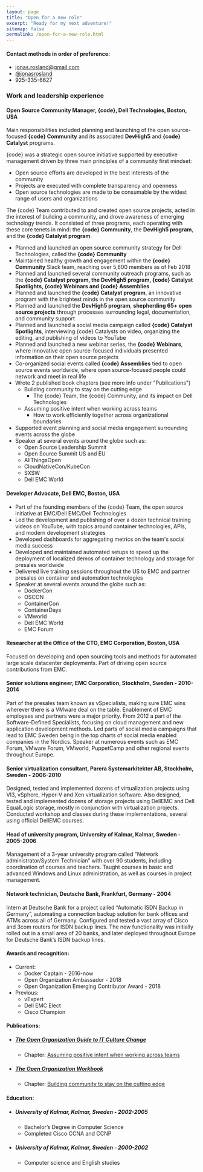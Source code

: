 ```yaml
---
layout: page
title: "Open for a new role"
excerpt: "Ready for my next adventure!"
sitemap: false
permalink: /open-for-a-new-role.html
---  
```


#### Contact methods in order of preference:
 - [jonas.rosland@gmail.com](mailto:jonas.rosland@gmail.com)
 - [@jonasrosland](https://twitter.com/jonasrosland)
 - 925-335-6627

### Work and leadership experience

#### Open Source Community Manager, {code}, Dell Technologies, Boston, USA
Main responsibilities included planning and launching of the open source-focused **{code} Community** and its associated **DevHigh5** and **{code} Catalyst** programs.

{code} was a strategic open source initiative supported by executive management driven by three main principles of a community first mindset:

- Open source efforts are developed in the best interests of the community
- Projects are executed with complete transparency and openness
- Open source technologies are made to be consumable by the widest range of users and organizations

The {code} Team contributed to and created open source projects, acted in the interest of building a community, and drove awareness of emerging technology trends. It consisted of three programs, each operating with these core tenets in mind: the **{code} Community**, the **DevHigh5 program**, and the **{code} Catalyst program**.

 - Planned and launched an open source community strategy for Dell Technologies, called the **{code} Community**
 - Maintained healthy growth and engagement within the **{code} Community** Slack team, reaching over 5,600 members as of Feb 2018
 - Planned and launched several community outreach programs, such as the **{code} Catalyst program, the DevHigh5 program, {code} Catalyst Spotlights, {code} Webinars and {code} Assemblies**
 - Planned and launched the **{code} Catalyst program**, an innovative program with the brightest minds in the open source community
 - Planned and launched the **DevHigh5 program**, **shepherding 65+ open source projects** through processes surrounding legal, documentation, and community support
 - Planned and launched a social media campaign called **{code} Catalyst Spotlights**, interviewing {code} Catalysts on video, organizing the editing, and publishing of videos to YouTube
 - Planned and launched a new webinar series, the **{code} Webinars**, where innovative open source-focused individuals presented information on their open source projects
 - Co-organized social events called **{code} Assemblies** tied to open source events worldwide, where open source-focused people could network and meet in real life
 - Wrote 2 published book chapters (see more info under "Publications")
   - Building community to stay on the cutting edge
     - The {code} Team, the {code} Community, and its impact on Dell Technologies
   - Assuming positive intent when working across teams
     - How to work efficiently together across organizational boundaries
 - Supported event planning and social media engagement surrounding events across the globe
 - Speaker at several events around the globe such as:
   - Open Source Leadership Summit
   - Open Source Summit US and EU
   - AllThingsOpen
   - CloudNativeCon/KubeCon
   - SXSW
   - Dell EMC World

#### Developer Advocate, Dell EMC, Boston, USA
 - Part of the founding members of the {code} Team, the open source initiative at EMC/Dell EMC/Dell Technologies
 - Led the development and publishing of over a dozen technical training videos on YouTube, with topics around container technologies, APIs, and modern development strategies
 - Developed dashboards for aggregating metrics on the team's social media success
 - Developed and maintained automated setups to speed up the deployment of localized demos of container technology and storage for presales worldwide
 - Delivered live training sessions throughout the US to EMC and partner presales on container and automation technologies
 - Speaker at several events around the globe such as:
   - DockerCon
   - OSCON
   - ContainerCon
   - ContainerDays
   - VMworld
   - Dell EMC World
   - EMC Forum

#### Researcher at the Office of the CTO, EMC Corporation, Boston, USA

Focused on developing and open sourcing tools and methods for automated large scale datacenter deployments. Part of driving open source contributions from EMC.

#### Senior solutions engineer, EMC Corporation, Stockholm, Sweden - 2010-2014

Part of the presales team known as vSpecialists, making sure EMC wins wherever there is a VMware deal on the table. Enablement of EMC employees and partners were a major priority. From 2012 a part of the Software-Defined Specialists, focusing on cloud management and new application development methods. Led parts of social media campaigns that lead to EMC Sweden being in the top charts of social media enabled companies in the Nordics. Speaker at numerous events such as EMC Forum, VMware Forum, VMworld, PuppetCamp and other regional events throughout Europe.

#### Senior virtualization consultant, Parera Systemarkitekter AB, Stockholm, Sweden - 2006-2010

Designed, tested and implemented dozens of virtualization projects using VI3, vSphere, Hyper-V and Xen virtualization software. Also designed, tested and implemented dozens of storage projects using DellEMC and Dell EqualLogic storage, mostly in conjunction with virtualization projects. Conducted workshop and classes during these implementations, several using official DellEMC courses.

#### Head of university program, University of Kalmar, Kalmar, Sweden - 2005-2006

Management of a 3-year university program called “Network administrator/System Technician” with over 90 students, including coordination of courses and teachers. Taught courses in basic and advanced Windows and Linux administration, as well as courses in project management.

#### Network technician, Deutsche Bank, Frankfurt, Germany - 2004

Intern at Deutsche Bank for a project called “Automatic ISDN Backup in Germany”, automating a connection backup solution for bank offices and ATMs across all of Germany. Configured and tested a vast array of Cisco and 3com routers for ISDN backup lines. The new functionality was initially rolled out in a small area of 20 banks, and later deployed throughout Europe for Deutsche Bank’s ISDN backup lines.

#### Awards and recognition:

 - Current:
   - Docker Captain - 2016-now
   - Open Organization Ambassador - 2018
   - Open Organization Emerging Contributor Award - 2018
 - Previous:
   - vExpert
   - Dell EMC Elect
   - Cisco Champion

#### Publications:
 - ##### [The Open Organization Guide to IT Culture Change](https://opensource.com/open-organization/resources/culture-change)
   - Chapter: [Assuming positive intent when working across teams](https://opensource.com/open-organization/17/7/communicate-teams-tips)

 - ##### [The Open Organization Workbook](https://opensource.com/open-organization/resources/workbook)
   - Chapter: [Building community to stay on the cutting edge](https://opensource.com/open-organization/17/12/building-code-community)

#### Education:
 - ##### University of Kalmar, Kalmar, Sweden - 2002-2005
   - Bachelor’s Degree in Computer Science
   - Completed Cisco CCNA and CCNP

 - ##### University of Kalmar, Kalmar, Sweden - 2000-2002
   - Computer science and English studies
